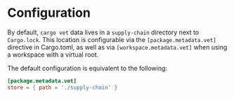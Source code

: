 # Configuration

By default, `cargo vet` data lives in a `supply-chain` directory next to `Cargo.lock`. This location is configurable via the `[package.metadata.vet]` directive in Cargo.toml, as well as via `[workspace.metadata.vet]` when using a workspace with a virtual root.

The default configuration is equivalent to the following:

```toml
[package.metadata.vet]
store = { path = './supply-chain' }
```
